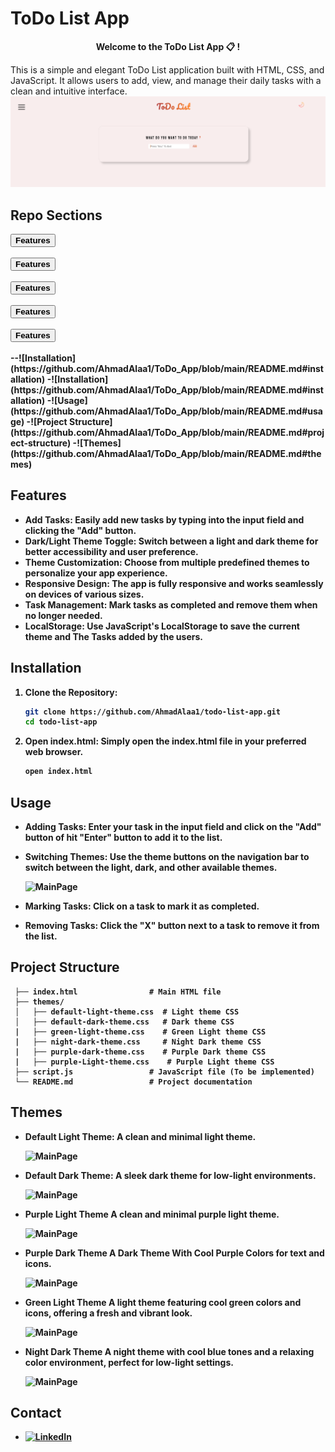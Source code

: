 
# ToDo List App 
<p align="center"><b>Welcome to the ToDo List App 📋 !</b></p>

This is a simple and elegant ToDo List application built with HTML, CSS, and JavaScript. It allows users to add, view, and manage their daily tasks with a clean and intuitive interface.
![MainPage](screenshots/main_page.png)
## Repo Sections
<a href="https://github.com/AhmadAlaa1/ToDo_App/README.md#features" style="text-decoration:none">
    <button><b>Features<b></button>
</a>
<br><br>
<a href="https://github.com/AhmadAlaa1/ToDo_App/README.md#installation" style="text-decoration:none">
    <button><b>Features<b></button>
</a>
<br><br>
<a href="https://github.com/AhmadAlaa1/ToDo_App/README.md#usage" style="text-decoration:none">
    <button><b>Features<b></button>
</a>
<br><br>
<a href="https://github.com/AhmadAlaa1/ToDo_App/README.md#project-strucutre" style="text-decoration:none">
    <button><b>Features<b></button>
</a>
<br><br>
<a href="https://github.com/AhmadAlaa1/ToDo_App/README.md#themes" style="text-decoration:none">
    <button><b>Features<b></button>
</a>
<br><br>
--![Installation](https://github.com/AhmadAlaa1/ToDo_App/blob/main/README.md#installation)
-![Installation](https://github.com/AhmadAlaa1/ToDo_App/blob/main/README.md#installation)
-![Usage](https://github.com/AhmadAlaa1/ToDo_App/blob/main/README.md#usage)
-![Project Structure](https://github.com/AhmadAlaa1/ToDo_App/blob/main/README.md#project-structure)
-![Themes](https://github.com/AhmadAlaa1/ToDo_App/blob/main/README.md#themes)

## Features

- **Add Tasks**: Easily add new tasks by typing into the input field and clicking the "Add" button.
- **Dark/Light Theme Toggle**: Switch between a light and dark theme for better accessibility and user preference.
- **Theme Customization**: Choose from multiple predefined themes to personalize your app experience.
- **Responsive Design**: The app is fully responsive and works seamlessly on devices of various sizes.
- **Task Management**: Mark tasks as completed and remove them when no longer needed.
- **LocalStorage**: Use JavaScript's LocalStorage to save the current theme and The Tasks added by the users.

## Installation

1. **Clone the Repository:**

   ```bash
   git clone https://github.com/AhmadAlaa1/todo-list-app.git
   cd todo-list-app

2. **Open index.html:**
  Simply open the index.html file in your preferred web browser.
   ```bash
   open index.html

## Usage

- **Adding Tasks:** Enter your task in the input field and click on the "Add" button of hit "Enter" button to add it to the list.
- **Switching Themes:** Use the theme buttons on the navigation bar to switch between the light, dark, and other available themes.

  ![MainPage](screenshots/theme_menu.png)
  
- **Marking Tasks:** Click on a task to mark it as completed.
- **Removing Tasks:** Click the "X" button next to a task to remove it from the list.

## Project Structure
   
     ├── index.html                # Main HTML file
     ├── themes/
     │   ├── default-light-theme.css  # Light theme CSS
     │   ├── default-dark-theme.css   # Dark theme CSS
     |   ├── green-light-theme.css    # Green Light theme CSS
     |   ├── night-dark-theme.css     # Night Dark theme CSS
     |   ├── purple-dark-theme.css    # Purple Dark theme CSS
     |   ├── purple-Light-theme.css    # Purple Light theme CSS
     ├── script.js                 # JavaScript file (To be implemented)
     └── README.md                 # Project documentation

## Themes
- **Default Light Theme:** A clean and minimal light theme.

  ![MainPage](screenshots/default_light.png)
  
- **Default Dark Theme:** A sleek dark theme for low-light environments.
  
  ![MainPage](screenshots/dark_theme.png)
  
- **Purple Light Theme** A clean and minimal purple light theme.
  
  ![MainPage](screenshots/purple_light_theme.png)
  
- **Purple Dark Theme** A Dark Theme With Cool Purple Colors for text and icons.
  
  ![MainPage](screenshots/purple_dark_theme.png)
  
- **Green Light Theme** A light theme featuring cool green colors and icons, offering a fresh and vibrant look.
  
  ![MainPage](screenshots/green_theme.png)
  
- **Night Dark Theme** A night theme with cool blue tones and a relaxing color environment, perfect for low-light settings.
  
  ![MainPage](screenshots/night_mode.png)

## Contact
- [![LinkedIn](https://img.shields.io/badge/-LinkedIn-0077B5?style=flat-square&logo=linkedin&logoColor=white)](https://www.linkedin.com/in/ahmad-alaa-3b4b582a4/)

